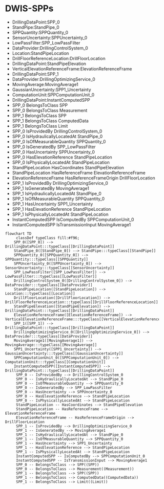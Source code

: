 # DWIS-SPPs
- DrillingDataPoint:SPP_0
- StandPipe:StandPipe_0
- SPPQuantity:SPPQuantity_0
- SensorUncertainty:SPPUncertainty_0
- LowPassFilter:SPP_LowPassFilter
- DataProvider:DrillingControlSystem_0
- Location:StandPipeLocation
- DrillFloorReferenceLocation:DrillFloorLocation
- DrillingDataPoint:StandPipeElevation
- VerticalElevationReferenceFrame:ElevationReferenceFrame
- DrillingDataPoint:SPP_1
- DataProvider:DrillingOptimizingService_0
- MovingAverage:MovingAverage1
- GaussianUncertainty:SPP1_Uncertainty
- ComputationUnit:SPPComputationUnit_0
- DrillingDataPoint:InstantComputedSPP
- SPP_0 BelongsToClass SPP
- SPP_0 BelongsToClass Measurement
- SPP_1 BelongsToClass SPP
- SPP_1 BelongsToClass ComputedData
- SPP_1 BelongsToClass Limit
- SPP_0 IsProvidedBy DrillingControlSystem_0
- SPP_0 IsHydraulicallyLocatedAt StandPipe_0
- SPP_0 IsOfMeasurableQuantity SPPQuantity_0
- SPP_0 IsGeneratedBy SPP_LowPassFilter
- SPP_0 HasUncertainty SPPUncertainty_0
- SPP_0 HasElevationReference StandPipeLocation
- SPP_0 IsPhysicallyLocatedAt StandPipeLocation
- StandPipeLocation HasCoordinates StandPipeElevation
- StandPipeLocation HasReferenceFrame ElevationReferenceFrame
- ElevationReferenceFrame HasReferenceFrameOrigin DrillFloorLocation
- SPP_1 IsProvidedBy DrillingOptimizingService_0
- SPP_1 IsGeneratedBy MovingAverage1
- SPP_1 IsHydraulicallyLocatedAt StandPipe_0
- SPP_1 IsOfMeasurableQuantity SPPQuantity_0
- SPP_1 HasUncertainty SPP1_Uncertainty
- SPP_1 HasElevationReference StandPipeLocation
- SPP_1 IsPhysicallyLocatedAt StandPipeLocation
- InstantComputedSPP IsComputedBy SPPComputationUnit_0
- InstantComputedSPP IsTransmissionInput MovingAverage1
```mermaid
flowchart TD
	 classDef typeClass fill:#f96;
	SPP_0([SPP_0]) --> DrillingDataPoint:::typeClass[[DrillingDataPoint]]
	StandPipe_0([StandPipe_0]) --> StandPipe:::typeClass[[StandPipe]]
	SPPQuantity_0([SPPQuantity_0]) --> SPPQuantity:::typeClass[[SPPQuantity]]
	SPPUncertainty_0([SPPUncertainty_0]) --> SensorUncertainty:::typeClass[[SensorUncertainty]]
	SPP_LowPassFilter([SPP_LowPassFilter]) --> LowPassFilter:::typeClass[[LowPassFilter]]
	DrillingControlSystem_0([DrillingControlSystem_0]) --> DataProvider:::typeClass[[DataProvider]]
	StandPipeLocation([StandPipeLocation]) --> Location:::typeClass[[Location]]
	DrillFloorLocation([DrillFloorLocation]) --> DrillFloorReferenceLocation:::typeClass[[DrillFloorReferenceLocation]]
	StandPipeElevation([StandPipeElevation]) --> DrillingDataPoint:::typeClass[[DrillingDataPoint]]
	ElevationReferenceFrame([ElevationReferenceFrame]) --> VerticalElevationReferenceFrame:::typeClass[[VerticalElevationReferenceFrame]]
	SPP_1([SPP_1]) --> DrillingDataPoint:::typeClass[[DrillingDataPoint]]
	DrillingOptimizingService_0([DrillingOptimizingService_0]) --> DataProvider:::typeClass[[DataProvider]]
	MovingAverage1([MovingAverage1]) --> MovingAverage:::typeClass[[MovingAverage]]
	SPP1_Uncertainty([SPP1_Uncertainty]) --> GaussianUncertainty:::typeClass[[GaussianUncertainty]]
	SPPComputationUnit_0([SPPComputationUnit_0]) --> ComputationUnit:::typeClass[[ComputationUnit]]
	InstantComputedSPP([InstantComputedSPP]) --> DrillingDataPoint:::typeClass[[DrillingDataPoint]]
	 SPP_0 -- IsProvidedBy --> DrillingControlSystem_0 
	 SPP_0 -- IsHydraulicallyLocatedAt --> StandPipe_0 
	 SPP_0 -- IsOfMeasurableQuantity --> SPPQuantity_0 
	 SPP_0 -- IsGeneratedBy --> SPP_LowPassFilter 
	 SPP_0 -- HasUncertainty --> SPPUncertainty_0 
	 SPP_0 -- HasElevationReference --> StandPipeLocation 
	 SPP_0 -- IsPhysicallyLocatedAt --> StandPipeLocation 
	 StandPipeLocation -- HasCoordinates --> StandPipeElevation 
	 StandPipeLocation -- HasReferenceFrame --> ElevationReferenceFrame 
	 ElevationReferenceFrame -- HasReferenceFrameOrigin --> DrillFloorLocation 
	 SPP_1 -- IsProvidedBy --> DrillingOptimizingService_0 
	 SPP_1 -- IsGeneratedBy --> MovingAverage1 
	 SPP_1 -- IsHydraulicallyLocatedAt --> StandPipe_0 
	 SPP_1 -- IsOfMeasurableQuantity --> SPPQuantity_0 
	 SPP_1 -- HasUncertainty --> SPP1_Uncertainty 
	 SPP_1 -- HasElevationReference --> StandPipeLocation 
	 SPP_1 -- IsPhysicallyLocatedAt --> StandPipeLocation 
	 InstantComputedSPP -- IsComputedBy --> SPPComputationUnit_0 
	 InstantComputedSPP -- IsTransmissionInput --> MovingAverage1 
	 SPP_0 -- BelongsToClass --> SPP((SPP)) 
	 SPP_0 -- BelongsToClass --> Measurement((Measurement)) 
	 SPP_1 -- BelongsToClass --> SPP((SPP)) 
	 SPP_1 -- BelongsToClass --> ComputedData((ComputedData)) 
	 SPP_1 -- BelongsToClass --> Limit((Limit)) 
```
